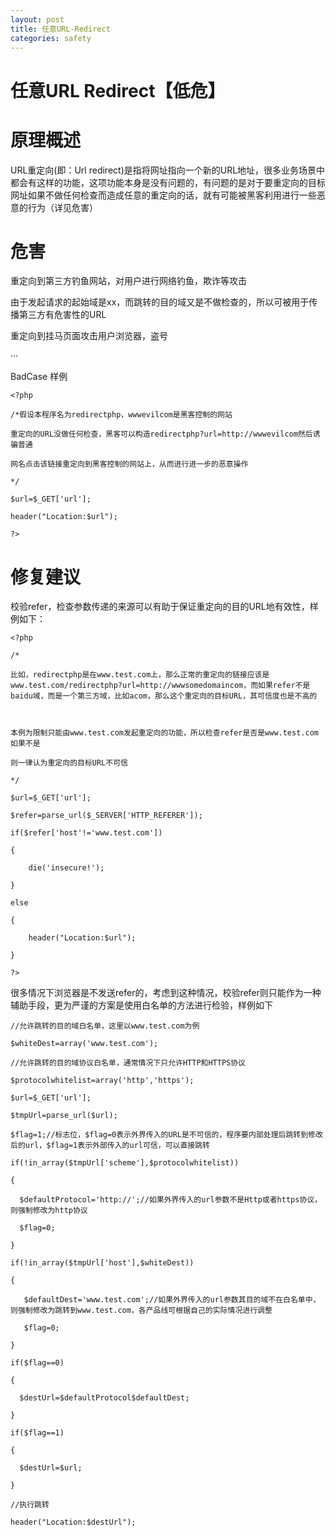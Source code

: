 ```yaml
---
layout: post
title: 任意URL-Redirect
categories: safety
---
```


# 任意URL Redirect【低危】

# 原理概述

URL重定向(即：Url redirect)是指将网址指向一个新的URL地址，很多业务场景中都会有这样的功能，这项功能本身是没有问题的，有问题的是对于要重定向的目标网址如果不做任何检查而造成任意的重定向的话，就有可能被黑客利用进行一些恶意的行为（详见危害）
# 危害

重定向到第三方钓鱼网站，对用户进行网络钓鱼，欺诈等攻击

由于发起请求的起始域是xx，而跳转的目的域又是不做检查的，所以可被用于传播第三方有危害性的URL

重定向到挂马页面攻击用户浏览器，盗号

···

BadCase 样例

```
<?php

/*假设本程序名为redirectphp，wwwevilcom是黑客控制的网站

重定向的URL没做任何检查，黑客可以构造redirectphp?url=http://wwwevilcom然后诱骗普通

网名点击该链接重定向到黑客控制的网站上，从而进行进一步的恶意操作

*/

$url=$_GET['url'];

header("Location:$url");

?>
```

# 修复建议

校验refer，检查参数传递的来源可以有助于保证重定向的目的URL地有效性，样例如下：

```
<?php

/*

比如，redirectphp是在www.test.com上，那么正常的重定向的链接应该是www.test.com/redirectphp?url=http://wwwsomedomaincom，而如果refer不是baidu域，而是一个第三方域，比如acom，那么这个重定向的目标URL，其可信度也是不高的



本例为限制只能由www.test.com发起重定向的功能，所以检查refer是否是www.test.com如果不是

则一律认为重定向的目标URL不可信

*/

$url=$_GET['url'];

$refer=parse_url($_SERVER['HTTP_REFERER']);

if($refer['host'!='www.test.com'])

{

    die('insecure!');

}

else

{

    header("Location:$url");

}

?>
```

很多情况下浏览器是不发送refer的，考虑到这种情况，校验refer则只能作为一种辅助手段，更为严谨的方案是使用白名单的方法进行检验，样例如下

```
//允许跳转的目的域白名单，这里以www.test.com为例

$whiteDest=array('www.test.com');

//允许跳转的目的域协议白名单，通常情况下只允许HTTP和HTTPS协议

$protocolwhitelist=array('http','https');

$url=$_GET['url'];

$tmpUrl=parse_url($url);

$flag=1;//标志位，$flag=0表示外界传入的URL是不可信的，程序要内部处理后跳转到修改后的url，$flag=1表示外部传入的url可信，可以直接跳转

if(!in_array($tmpUrl['scheme'],$protocolwhitelist))

{

  $defaultProtocol='http://';//如果外界传入的url参数不是Http或者https协议，则强制修改为http协议

  $flag=0;

}

if(!in_array($tmpUrl['host'],$whiteDest))

{

   $defaultDest='www.test.com';//如果外界传入的url参数其目的域不在白名单中，则强制修改为跳转到www.test.com，各产品线可根据自己的实际情况进行调整

   $flag=0;

}

if($flag==0)

{

  $destUrl=$defaultProtocol$defaultDest;

}

if($flag==1)

{

  $destUrl=$url;

}

//执行跳转

header("Location:$destUrl");
```


